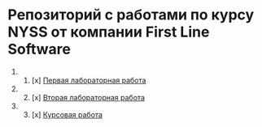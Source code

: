 # Репозиторий с работами по курсу NYSS от компании First Line Software 
1. 1. [x] [Первая лабораторная работа](https://github.com/GonarchX/NYSS-Course-repository/tree/master/SimpleNotebookProject)
2. 2. [x] [Вторая лабораторная работа](https://github.com/GonarchX/NYSS-Course-repository/tree/master/Automatic%20data%20parser)
3. 3. [x] [Курсовая работа](https://github.com/GonarchX/NYSS-Course-repository/tree/master/Course%20Work)
